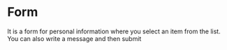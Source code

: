 # Form
It is a form for personal information  where you select an item from the list. You can also write a message and then submit
